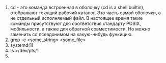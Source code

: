 1. cd - это команда встроенная в оболочку (cd is a shell builtin), отображают текущий рабочий каталог. Это часть самой оболочки, а не отдельный исполняемый файл. В настоящее время такие команды присутствуют для соответствия стандарту POSIX, мобильности, а также для обратной совместимости. Но можно заменить cd псевдонимом на какую-нибудь функицию.
2. grep -c <some_string> <some_file>  
3. systemd(1)  
4. ls >/dev/pts/1  
5. 
